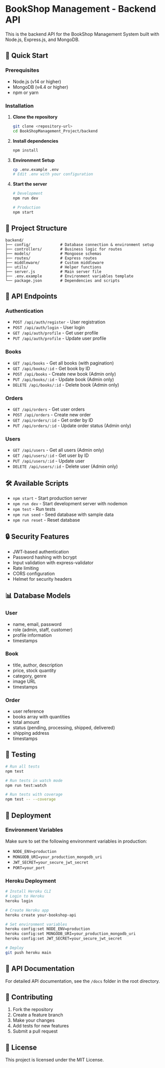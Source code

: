 # BookShop Management - Backend API

This is the backend API for the BookShop Management System built with Node.js, Express.js, and MongoDB.

## 🚀 Quick Start

### Prerequisites
- Node.js (v14 or higher)
- MongoDB (v4.4 or higher)
- npm or yarn

### Installation

1. **Clone the repository**
   ```bash
   git clone <repository-url>
   cd BookShopManagement_Project/backend
   ```

2. **Install dependencies**
   ```bash
   npm install
   ```

3. **Environment Setup**
   ```bash
   cp .env.example .env
   # Edit .env with your configuration
   ```

4. **Start the server**
   ```bash
   # Development
   npm run dev
   
   # Production
   npm start
   ```

## 📁 Project Structure

```
backend/
├── config/             # Database connection & environment setup
├── controllers/        # Business logic for routes
├── models/             # Mongoose schemas
├── routes/             # Express routes
├── middleware/         # Custom middleware
├── utils/              # Helper functions
├── server.js           # Main server file
├── .env.example        # Environment variables template
└── package.json        # Dependencies and scripts
```

## 🔧 API Endpoints

### Authentication
- `POST /api/auth/register` - User registration
- `POST /api/auth/login` - User login
- `GET /api/auth/profile` - Get user profile
- `PUT /api/auth/profile` - Update user profile

### Books
- `GET /api/books` - Get all books (with pagination)
- `GET /api/books/:id` - Get book by ID
- `POST /api/books` - Create new book (Admin only)
- `PUT /api/books/:id` - Update book (Admin only)
- `DELETE /api/books/:id` - Delete book (Admin only)

### Orders
- `GET /api/orders` - Get user orders
- `POST /api/orders` - Create new order
- `GET /api/orders/:id` - Get order by ID
- `PUT /api/orders/:id` - Update order status (Admin only)

### Users
- `GET /api/users` - Get all users (Admin only)
- `GET /api/users/:id` - Get user by ID
- `PUT /api/users/:id` - Update user
- `DELETE /api/users/:id` - Delete user (Admin only)

## 🛠️ Available Scripts

- `npm start` - Start production server
- `npm run dev` - Start development server with nodemon
- `npm test` - Run tests
- `npm run seed` - Seed database with sample data
- `npm run reset` - Reset database

## 🔒 Security Features

- JWT-based authentication
- Password hashing with bcrypt
- Input validation with express-validator
- Rate limiting
- CORS configuration
- Helmet for security headers

## 📊 Database Models

### User
- name, email, password
- role (admin, staff, customer)
- profile information
- timestamps

### Book
- title, author, description
- price, stock quantity
- category, genre
- image URL
- timestamps

### Order
- user reference
- books array with quantities
- total amount
- status (pending, processing, shipped, delivered)
- shipping address
- timestamps

## 🧪 Testing

```bash
# Run all tests
npm test

# Run tests in watch mode
npm run test:watch

# Run tests with coverage
npm test -- --coverage
```

## 🚀 Deployment

### Environment Variables
Make sure to set the following environment variables in production:

- `NODE_ENV=production`
- `MONGODB_URI=your_production_mongodb_uri`
- `JWT_SECRET=your_secure_jwt_secret`
- `PORT=your_port`

### Heroku Deployment
```bash
# Install Heroku CLI
# Login to Heroku
heroku login

# Create Heroku app
heroku create your-bookshop-api

# Set environment variables
heroku config:set NODE_ENV=production
heroku config:set MONGODB_URI=your_production_mongodb_uri
heroku config:set JWT_SECRET=your_secure_jwt_secret

# Deploy
git push heroku main
```

## 📝 API Documentation

For detailed API documentation, see the `/docs` folder in the root directory.

## 🤝 Contributing

1. Fork the repository
2. Create a feature branch
3. Make your changes
4. Add tests for new features
5. Submit a pull request

## 📄 License

This project is licensed under the MIT License.

